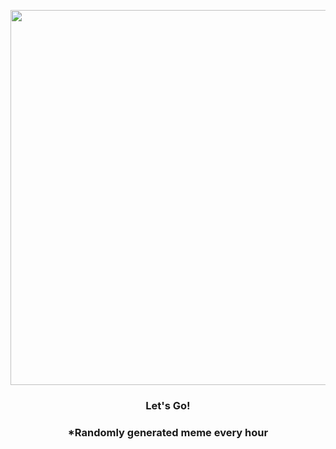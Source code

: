 <p align="center">
        <img src="https://i.redd.it/2q7qiulllhj91.gif" width="600" height="600">
        </p>
        <h3 align="center">Let's Go!</h3>
        <h3 align="center">*Randomly generated meme every hour</h3>
    
